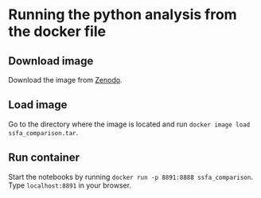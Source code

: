 # Running the python analysis from the docker file

## Download image
Download the image from [Zenodo](#zenodo.org).

## Load image
Go to the directory where the image is located and run `docker image load ssfa_comparison.tar`.

## Run container
Start the notebooks by running `docker run -p 8891:8888 ssfa_comparison`.
Type `localhost:8891` in your browser. 

